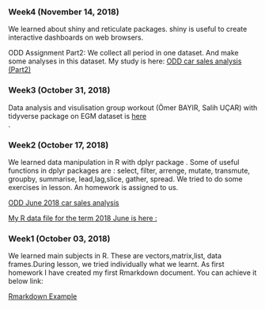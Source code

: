 ### Week4 (November 14, 2018)
We learned  about shiny and reticulate packages.
shiny is useful to create interactive dashboards on web browsers.

ODD Assignment Part2: We collect all period in one dataset. And make some analyses in this dataset. My study is here:
[ODD car sales analysis (Part2)](Week4/ODD_Assginment_Part2.html)<br>

### Week3 (October 31, 2018)

Data analysis and visulisation group workout (Ömer BAYIR, Salih UÇAR) with tidyverse package on EGM dataset is [here](https://mef-bda503.github.io/pj18-omerbayir/week3/week3.html)<br>.

### Week2  (October 17, 2018)
We learned data manipulation in R with dplyr package . Some of useful functions in dplyr packages are : select, filter, arrenge, mutate, transmute, groupby, summarise, lead,lag,slice, gather,  spread. 
We tried to do some exercises in lesson. An homework is  assigned to us.

[ODD June 2018 car sales analysis](Week2/Odd_Retail_Sales_201806.html)<br>

[My R data file for the term 2018 June is here :  ](Week2/Odd_Retail_Sales_201806.rds)<br>

### Week1 (October 03,  2018)
We learned main subjects in R. These are vectors,matrix,list, data frames.During lesson, we tried individually what we learnt. As first homework I have created my first Rmarkdown document. You can achieve it below link:

[Rmarkdown Example](Week1/Week1_Homework_RMarkdown.html) <br>





        
      


